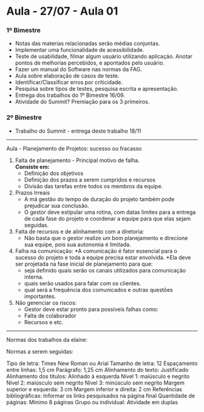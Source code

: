 # Aula - 27/07 - Aula 01

### **1º Bimestre**
* Notas das materias relacionadas serão médias conjuntas.
* Implementar uma funcionalidade de acessibilidade.
* Teste de usabilidade, filmar algum usuário utilizando aplicação.  Anotar pontos de melhorias percebidos, e apontados pelo usuário.
* Fazer um manual do Software nas normas da FAG.
* Aula sobre elaboração de casos de teste.
* Identificar/Classificar erros por criticidade.
* Pesquisa sobre tipos de testes, pesquisa escrita e apresentação.
* Entrega dos trabalhos do 1º Bimestre 16/09.
* Atividade do Summit? Premiação para os 3 primeiros.

### **2º Bimestre**
* Trabalho do Summit - entrega deste trabalho 18/11

---

Aula - Planejamento de Projetos: sucesso ou fracasso

1. Falta de planejamento - Principal motivo de falha.
<br>**Consiste em:**
    * Definição dos objetivos
    * Definição dos prazos a serem cumpridos e recursos
    * Divisão das tarefas entre todos os membros da equipe.
2. Prazos Irreais
    * A má gestão do tempo de duração do projeto também pode prejudicar sua conclusão.
    * O gestor deve estipular uma rotina, com datas limites para a entrega de cada fase do projeto e coordenar a equipe para que elas sejam seguidas.
3. Falta de recursos e de alinhamento com a diretoria:
    * Não basta que o gestor realize um bom planejamento e direcione sua equipe, pois sua autonomia é limitada.
4. Falha na comunicação:
    *A comunicação é fator essencial para o sucesso do projeto e toda a equipe precisa estar envolvida.
    *Ela deve ser projetada na fase inicial de planejamento para que:
    - seja definido quais serão os canais utilizados para comunicação interna.
    - quais serão usados para falar com os clientes.
    - qual será a frequência dos comunicados e outras questões importantes.
5. Não gerenciar os riscos:
    * Gestor deve estar pronto para possíveis falhas como:
    * Falta de colaborador
    * Recursos e etc. 


---

Normas dos trabalhos da elaine:

Normas a serem seguidas:

Tipo de letra: Times New Roman ou Arial
Tamanho de letra: 12
Espaçamento entre linhas: 1,5 cm
Parágrafo: 1,25 cm
Alinhamento do texto: Justificado
Alinhamento dos títulos: Alinhado à esquerda
	Nível 1: maiúsculo e negrito
	Nível 2: maiúsculo sem negrito
	Nível 3: minúsculo sem negrito
Margem superior e esquerda: 3 cm
Margem inferior e direita: 2 cm
Referências bibliográficas: Informar os links pesquisados na página final
Quantidade de páginas: Mínimo 8 páginas
Grupo ou individual: Atividade em duplas
